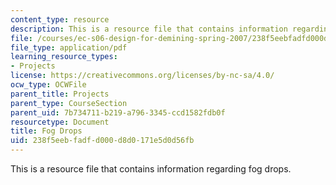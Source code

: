 ```yaml
---
content_type: resource
description: This is a resource file that contains information regarding fog drops.
file: /courses/ec-s06-design-for-demining-spring-2007/238f5eebfadfd000d8d0171e5d0d56fb_MITEC_S06S07_fog_drops.pdf
file_type: application/pdf
learning_resource_types:
- Projects
license: https://creativecommons.org/licenses/by-nc-sa/4.0/
ocw_type: OCWFile
parent_title: Projects
parent_type: CourseSection
parent_uid: 7b734711-b219-a796-3345-ccd1582fdb0f
resourcetype: Document
title: Fog Drops
uid: 238f5eeb-fadf-d000-d8d0-171e5d0d56fb
---
```

This is a resource file that contains information regarding fog drops.